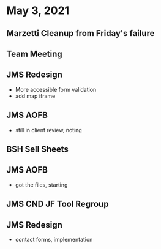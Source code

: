 # May 3, 2021

## Marzetti Cleanup from Friday's failure

## Team Meeting
## JMS Redesign
- More accessible form validation
- add map iframe

## JMS AOFB
- still in client review, noting

## BSH Sell Sheets

## JMS AOFB
- got the files, starting

## JMS CND JF Tool Regroup

## JMS Redesign
- contact forms, implementation